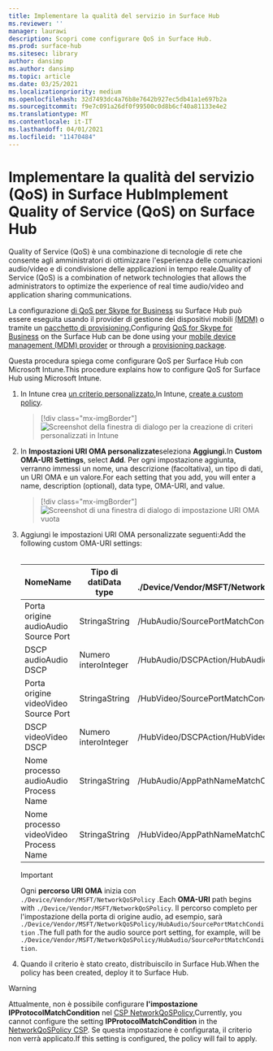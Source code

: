 ```yaml
---
title: Implementare la qualità del servizio in Surface Hub
ms.reviewer: ''
manager: laurawi
description: Scopri come configurare QoS in Surface Hub.
ms.prod: surface-hub
ms.sitesec: library
author: dansimp
ms.author: dansimp
ms.topic: article
ms.date: 03/25/2021
ms.localizationpriority: medium
ms.openlocfilehash: 32d7493dc4a76b8e7642b927ec5db41a1e697b2a
ms.sourcegitcommit: f9e7c091a26df0f99500c0d8b6cf40a81133e4e2
ms.translationtype: MT
ms.contentlocale: it-IT
ms.lasthandoff: 04/01/2021
ms.locfileid: "11470484"
---
```

# <a name="implement-quality-of-service-qos-on-surface-hub"></a><span data-ttu-id="49b63-103">Implementare la qualità del servizio (QoS) in Surface Hub</span><span class="sxs-lookup"><span data-stu-id="49b63-103">Implement Quality of Service (QoS) on Surface Hub</span></span>

<span data-ttu-id="49b63-104">Quality of Service (QoS) è una combinazione di tecnologie di rete che consente agli amministratori di ottimizzare l'esperienza delle comunicazioni audio/video e di condivisione delle applicazioni in tempo reale.</span><span class="sxs-lookup"><span data-stu-id="49b63-104">Quality of Service (QoS) is a combination of network technologies that allows the administrators to optimize the experience of real time audio/video and application sharing communications.</span></span>
 
<span data-ttu-id="49b63-105">La configurazione [di QoS per Skype for Business](https://docs.microsoft.com/windows/client-management/mdm/networkqospolicy-csp) su Surface Hub può essere eseguita usando il provider di gestione dei dispositivi mobili [(MDM)](manage-settings-with-mdm-for-surface-hub.md) o tramite un [pacchetto di provisioning.](provisioning-packages-for-surface-hub.md)</span><span class="sxs-lookup"><span data-stu-id="49b63-105">Configuring [QoS for Skype for Business](https://docs.microsoft.com/windows/client-management/mdm/networkqospolicy-csp) on the Surface Hub can be done using your [mobile device management (MDM) provider](manage-settings-with-mdm-for-surface-hub.md) or through a [provisioning package](provisioning-packages-for-surface-hub.md).</span></span> 
 
 
<span data-ttu-id="49b63-106">Questa procedura spiega come configurare QoS per Surface Hub con Microsoft Intune.</span><span class="sxs-lookup"><span data-stu-id="49b63-106">This procedure explains how to configure QoS for Surface Hub using Microsoft Intune.</span></span> 

1. <span data-ttu-id="49b63-107">In Intune crea [un criterio personalizzato.](https://docs.microsoft.com/intune/custom-settings-configure)</span><span class="sxs-lookup"><span data-stu-id="49b63-107">In Intune, [create a custom policy](https://docs.microsoft.com/intune/custom-settings-configure).</span></span>

    > [!div class="mx-imgBorder"]
    > ![Screenshot della finestra di dialogo per la creazione di criteri personalizzati in Intune](images/qos-create.png)

2. <span data-ttu-id="49b63-109">In **Impostazioni URI OMA personalizzate**seleziona **Aggiungi.**</span><span class="sxs-lookup"><span data-stu-id="49b63-109">In **Custom OMA-URI Settings**, select **Add**.</span></span> <span data-ttu-id="49b63-110">Per ogni impostazione aggiunta, verranno immessi un nome, una descrizione (facoltativa), un tipo di dati, un URI OMA e un valore.</span><span class="sxs-lookup"><span data-stu-id="49b63-110">For each setting that you add, you will enter a name, description (optional), data type, OMA-URI, and value.</span></span>

    > [!div class="mx-imgBorder"]
    > ![Screenshot di una finestra di dialogo di impostazione URI OMA vuota](images/qos-setting.png)

3. <span data-ttu-id="49b63-112">Aggiungi le impostazioni URI OMA personalizzate seguenti:</span><span class="sxs-lookup"><span data-stu-id="49b63-112">Add the following custom OMA-URI settings:</span></span><br/><br/>

    <span data-ttu-id="49b63-113">Nome</span><span class="sxs-lookup"><span data-stu-id="49b63-113">Name</span></span> | <span data-ttu-id="49b63-114">Tipo di dati</span><span class="sxs-lookup"><span data-stu-id="49b63-114">Data type</span></span> | <span data-ttu-id="49b63-115">URI OMA</span><span class="sxs-lookup"><span data-stu-id="49b63-115">OMA-URI</span></span><br><span data-ttu-id="49b63-116">./Device/Vendor/MSFT/NetworkQoSPolicy</span><span class="sxs-lookup"><span data-stu-id="49b63-116">./Device/Vendor/MSFT/NetworkQoSPolicy</span></span> |  <span data-ttu-id="49b63-117">Value</span><span class="sxs-lookup"><span data-stu-id="49b63-117">Value</span></span>
    --- | --- | --- | ---
    <span data-ttu-id="49b63-118">Porta origine audio</span><span class="sxs-lookup"><span data-stu-id="49b63-118">Audio Source Port</span></span> | <span data-ttu-id="49b63-119">Stringa</span><span class="sxs-lookup"><span data-stu-id="49b63-119">String</span></span> |  <span data-ttu-id="49b63-120">/HubAudio/SourcePortMatchCondition</span><span class="sxs-lookup"><span data-stu-id="49b63-120">/HubAudio/SourcePortMatchCondition</span></span>  |   <span data-ttu-id="49b63-121">Ottenere i valori dall'amministratore di Skype</span><span class="sxs-lookup"><span data-stu-id="49b63-121">Get the values from your Skype administrator</span></span>
    <span data-ttu-id="49b63-122">DSCP audio</span><span class="sxs-lookup"><span data-stu-id="49b63-122">Audio DSCP</span></span> | <span data-ttu-id="49b63-123">Numero intero</span><span class="sxs-lookup"><span data-stu-id="49b63-123">Integer</span></span> |  <span data-ttu-id="49b63-124">/HubAudio/DSCPAction</span><span class="sxs-lookup"><span data-stu-id="49b63-124">/HubAudio/DSCPAction</span></span>  |   <span data-ttu-id="49b63-125">46</span><span class="sxs-lookup"><span data-stu-id="49b63-125">46</span></span>
    <span data-ttu-id="49b63-126">Porta origine video</span><span class="sxs-lookup"><span data-stu-id="49b63-126">Video Source Port</span></span> | <span data-ttu-id="49b63-127">Stringa</span><span class="sxs-lookup"><span data-stu-id="49b63-127">String</span></span> |  <span data-ttu-id="49b63-128">/HubVideo/SourcePortMatchCondition</span><span class="sxs-lookup"><span data-stu-id="49b63-128">/HubVideo/SourcePortMatchCondition</span></span>   |  <span data-ttu-id="49b63-129">Ottenere i valori dall'amministratore di Skype</span><span class="sxs-lookup"><span data-stu-id="49b63-129">Get the values from your Skype administrator</span></span>
    <span data-ttu-id="49b63-130">DSCP video</span><span class="sxs-lookup"><span data-stu-id="49b63-130">Video DSCP</span></span> | <span data-ttu-id="49b63-131">Numero intero</span><span class="sxs-lookup"><span data-stu-id="49b63-131">Integer</span></span> |  <span data-ttu-id="49b63-132">/HubVideo/DSCPAction</span><span class="sxs-lookup"><span data-stu-id="49b63-132">/HubVideo/DSCPAction</span></span>   |   <span data-ttu-id="49b63-133">34</span><span class="sxs-lookup"><span data-stu-id="49b63-133">34</span></span>
    <span data-ttu-id="49b63-134">Nome processo audio</span><span class="sxs-lookup"><span data-stu-id="49b63-134">Audio Process Name</span></span> | <span data-ttu-id="49b63-135">Stringa</span><span class="sxs-lookup"><span data-stu-id="49b63-135">String</span></span> |  <span data-ttu-id="49b63-136">/HubAudio/AppPathNameMatchCondition</span><span class="sxs-lookup"><span data-stu-id="49b63-136">/HubAudio/AppPathNameMatchCondition</span></span>  |   <span data-ttu-id="49b63-137">Microsoft.PPISkype.Windows.exe</span><span class="sxs-lookup"><span data-stu-id="49b63-137">Microsoft.PPISkype.Windows.exe</span></span>
    <span data-ttu-id="49b63-138">Nome processo video</span><span class="sxs-lookup"><span data-stu-id="49b63-138">Video Process Name</span></span> | <span data-ttu-id="49b63-139">Stringa</span><span class="sxs-lookup"><span data-stu-id="49b63-139">String</span></span> |  <span data-ttu-id="49b63-140">/HubVideo/AppPathNameMatchCondition</span><span class="sxs-lookup"><span data-stu-id="49b63-140">/HubVideo/AppPathNameMatchCondition</span></span>  |   <span data-ttu-id="49b63-141">Microsoft.PPISkype.Windows.exe</span><span class="sxs-lookup"><span data-stu-id="49b63-141">Microsoft.PPISkype.Windows.exe</span></span>

    >[!IMPORTANT]
    ><span data-ttu-id="49b63-142">Ogni **percorso URI OMA** inizia con `./Device/Vendor/MSFT/NetworkQoSPolicy` .</span><span class="sxs-lookup"><span data-stu-id="49b63-142">Each **OMA-URI** path begins with `./Device/Vendor/MSFT/NetworkQoSPolicy`.</span></span> <span data-ttu-id="49b63-143">Il percorso completo per l'impostazione della porta di origine audio, ad esempio, sarà `./Device/Vendor/MSFT/NetworkQoSPolicy/HubAudio/SourcePortMatchCondition` .</span><span class="sxs-lookup"><span data-stu-id="49b63-143">The full path for the audio source port setting, for example, will be `./Device/Vendor/MSFT/NetworkQoSPolicy/HubAudio/SourcePortMatchCondition`.</span></span>

4. <span data-ttu-id="49b63-144">Quando il criterio è stato creato, distribuiscilo in Surface Hub.</span><span class="sxs-lookup"><span data-stu-id="49b63-144">When the policy has been created, deploy it to Surface Hub.</span></span>


>[!WARNING]
><span data-ttu-id="49b63-145">Attualmente, non è possibile configurare **l'impostazione IPProtocolMatchCondition** nel [CSP NetworkQoSPolicy.](https://docs.microsoft.com/windows/client-management/mdm/networkqospolicy-csp)</span><span class="sxs-lookup"><span data-stu-id="49b63-145">Currently, you cannot configure the setting **IPProtocolMatchCondition** in the [NetworkQoSPolicy CSP](https://docs.microsoft.com/windows/client-management/mdm/networkqospolicy-csp).</span></span> <span data-ttu-id="49b63-146">Se questa impostazione è configurata, il criterio non verrà applicato.</span><span class="sxs-lookup"><span data-stu-id="49b63-146">If this setting is configured, the policy will fail to apply.</span></span>
 
